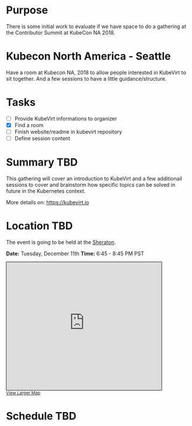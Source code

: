 # Purpose

There is some initial work to evaluate if we have space to do a gathering at
the Contributor Summit at KubeCon NA 2018.


# Kubecon North America - Seattle
Have a room at Kubecon NA, 2018 to allow people interested in KubeVirt to sit together.
And a few sessions to have a little guidance/structure.


# Tasks
- [ ] Provide KubeVirt informations to organizer
- [x] Find a room
- [ ] Finish website/readme in kubevirt repository
- [ ] Define session content

# Summary TBD
This gathering will cover an introduction to KubeVirt and a few additionail
sessions to cover and brainstorm how specific topics can be solved in future
in the Kubernetes context.

More details on: <https://kubevirt.io>


# Location TBD
The event is going to be held at the [Sheraton](https://www.marriott.com/hotels/travel/seasi-sheraton-grand-seattle/).

**Date:** Tuesday, December 11th
**Time:** 6:45 - 8:45 PM PST

<iframe width="425" height="350" frameborder="0" scrolling="no" marginheight="0" marginwidth="0" src="https://www.openstreetmap.org/export/embed.html?bbox=-122.33556926250459%2C47.61004012451795%2C-122.33202874660493%2C47.611710941925196&amp;layer=mapnik&amp;marker=47.610875539893954%2C-122.33379900455475" style="border: 1px solid black"></iframe><br/><small><a href="https://www.openstreetmap.org/?mlat=47.61088&amp;mlon=-122.33380#map=19/47.61088/-122.33380">View Larger Map</a></small>

# Schedule TBD
